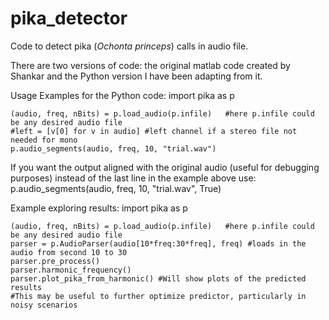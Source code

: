# pika_detector 
Code to detect pika (*Ochonta princeps*) calls in audio file.

There are two versions of code: the original matlab code created by Shankar and the Python version I have been adapting from it.

Usage Examples for the Python code:
    import pika as p
    
    (audio, freq, nBits) = p.load_audio(p.infile)   #here p.infile could be any desired audio file
    #left = [v[0] for v in audio] #left channel if a stereo file not needed for mono
    p.audio_segments(audio, freq, 10, "trial.wav") 

If you want the output aligned with the original audio (useful for debugging purposes) instead of the 
last line in the example above use:
    p.audio_segments(audio, freq, 10, "trial.wav", True)


Example exploring results:
    import pika as p
    
    (audio, freq, nBits) = p.load_audio(p.infile)   #here p.infile could be any desired audio file
    parser = p.AudioParser(audio[10*freq:30*freq], freq) #loads in the audio from second 10 to 30
    parser.pre_process()
    parser.harmonic_frequency()
    parser.plot_pika_from_harmonic() #Will show plots of the predicted results
    #This may be useful to further optimize predictor, particularly in noisy scenarios
